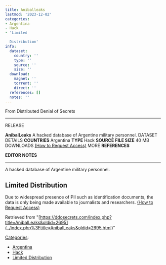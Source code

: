 ```yaml
---
title: Aniballeaks
lastmod: '2023-12-02'
categories:
- Argentina
- Hack
- 'Limited

  Distribution'
info:
  dataset:
    country: ''
    type: ''
    source: ''
    size: ''
  download:
    magnet: ''
    torrent: ''
    direct: ''
  references: []
  notes: ''
---
```




From Distributed Denial of Secrets

---
RELEASE

**AnibalLeaks**
A hacked database of Argentine military personnel.
DATASET DETAILS
**COUNTRIES** Argentina
**TYPE** Hack
**SOURCE**
**FILE SIZE** 40 MB
DOWNLOADS [(How to Request Access)](Contact.html#Request_Access "Contact")
MORE
**REFERENCES**

**EDITOR NOTES**

---

A hacked database of Argentine military personnel.

## Limited Distribution

Due to widespread presence of PII such as identification documents, the
data is only being made available to journalists and researchers. [(How
to Request Access)](Contact.html#Request_Access "Contact")

Retrieved from
"[https://ddosecrets.com/index.php?title=AnibalLeaks&oldid=2695](../index.php%3Ftitle=AnibalLeaks&oldid=2695.html)"

[Categories](./Special:Categories.html "Special:Categories"):

- [Argentina](./Category:Argentina.html "Category:Argentina")
- [Hack](./Category:Hack.html "Category:Hack")
- [Limited
Distribution](./Category:Limited_Distribution.html "Category:Limited Distribution")
